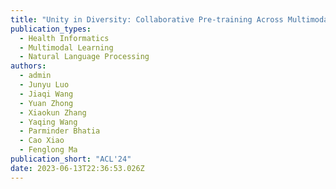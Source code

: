 ```yaml
---
title: "Unity in Diversity: Collaborative Pre-training Across Multimodal Medical Sources."
publication_types:
  - Health Informatics
  - Multimodal Learning
  - Natural Language Processing
authors:
  - admin
  - Junyu Luo
  - Jiaqi Wang
  - Yuan Zhong
  - Xiaokun Zhang
  - Yaqing Wang
  - Parminder Bhatia
  - Cao Xiao  
  - Fenglong Ma
publication_short: "ACL'24"
date: 2023-06-13T22:36:53.026Z
---
```

